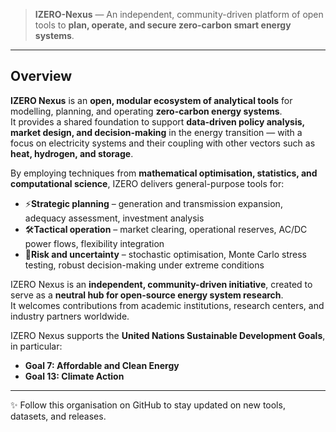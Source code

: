 > **IZERO-Nexus** — An independent, community-driven platform of open tools to **plan, operate, and secure zero-carbon smart energy systems**.
---

## Overview

**IZERO Nexus** is an **open, modular ecosystem of analytical tools** for modelling, planning, and operating **zero-carbon energy systems**.  
It provides a shared foundation to support **data-driven policy analysis, market design, and decision-making** in the energy transition — with a focus on electricity systems and their coupling with other vectors such as **heat, hydrogen, and storage**.  

By employing techniques from **mathematical optimisation, statistics, and computational science**, IZERO delivers general-purpose tools for:  

- ⚡**Strategic planning** – generation and transmission expansion, adequacy assessment, investment analysis  
- 🛠**Tactical operation** – market clearing, operational reserves, AC/DC power flows, flexibility integration  
- 🎲**Risk and uncertainty** – stochastic optimisation, Monte Carlo stress testing, robust decision-making under extreme conditions  

IZERO Nexus is an **independent, community-driven initiative**, created to serve as a **neutral hub for open-source energy system research**.  
It welcomes contributions from academic institutions, research centers, and industry partners worldwide.  

IZERO Nexus supports the **United Nations Sustainable Development Goals**, in particular:  
- **Goal 7: Affordable and Clean Energy**  
- **Goal 13: Climate Action**  

---

✨ Follow this organisation on GitHub to stay updated on new tools, datasets, and releases.  

